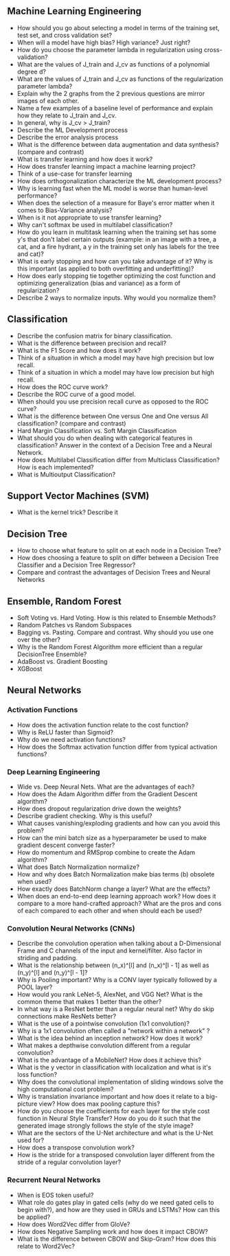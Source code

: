 ## Machine Learning Engineering
- How should you go about selecting a model in terms of the training set, test set, and cross validation set?
- When will a model have high bias? High variance? Just right?
- How do you choose the parameter lambda in regularization using cross-validation?
- What are the values of J_train and J_cv as functions of a polynomial degree d?
- What are the values of J_train and J_cv as functions of the regularization parameter lambda?
- Explain why the 2 graphs from the 2 previous questions are mirror images of each other.
- Name a few examples of a baseline level of performance and explain how they relate to J_train and J_cv.
- In general, why is J_cv > J_train?
- Describe the ML Development process
- Describe the error analysis process
- What is the difference between data augmentation and data synthesis? (compare and contrast)
- What is transfer learning and how does it work?
- How does transfer learning impact a machine learning project?
- Think of a use-case for transfer learning
- How does orthogonalization characterize the ML development process?
- Why is learning fast when the ML model is worse than human-level performance?
- When does the selection of a measure for Baye's error matter when it comes to Bias-Variance analysis?
- When is it not appropriate to use transfer learning?
- Why can't softmax be used in multilabel classification?
- How do you learn in multitask learning when the training set has some y's that don't label certain  outputs (example: in an image with a tree, a cat, and a fire hydrant, a y in the training set only has labels for the tree and cat)?
- What is early stopping and how can you take advantage of it? Why is this important (as applied to both overfitting and underfitting)? 
- How does early stopping tie together optimizing the cost function and optimizing generalization (bias and variance) as a form of regularization?
- Describe 2 ways to normalize inputs. Why would you normalize them?

## Classification
- Describe the confusion matrix for binary classification.
- What is the difference between precision and recall?
- What is the F1 Score and how does it work?
- Think of a situation in which a model may have high precision but low recall.
- Think of a situation in which a model may have low precision but high recall.
- How does the ROC curve work?
- Describe the ROC curve of a good model.
- When should you use precision recall curve as opposed to the ROC curve?
- What is the difference between One versus One and One versus All classification? (compare and contrast)
- Hard Margin Classification vs. Soft Margin Classification
- What should you do when dealing with categorical features in classification? Answer in the context of a Decision Tree and a Neural Network.
- How does Multilabel Classification differ from Multiclass Classification? How is each implemented?
- What is Multioutput Classification?

## Support Vector Machines (SVM)
- What is the kernel trick? Describe it

## Decision Tree
- How to choose what feature to split on at each node in a Decision Tree?
- How does choosing a feature to split on differ between a Decision Tree Classifier and a Decision Tree Regressor?
- Compare and contrast the advantages of Decision Trees and Neural Networks

## Ensemble, Random Forest
- Soft Voting vs. Hard Voting. How is this related to Ensemble Methods?
- Random Patches vs Random Subspaces
- Bagging vs. Pasting. Compare and contrast. Why should you use one over the other?
- Why is the Random Forest Algorithm more efficient than a regular DecisionTree Ensemble?
- AdaBoost vs. Gradient Boosting
- XGBoost

## Neural Networks
### Activation Functions
- How does the activation function relate to the cost function?
- Why is ReLU faster than Sigmoid?
- Why do we need activation functions?
- How does the Softmax activation function differ from typical activation functions?

### Deep Learning Engineering
- Wide vs. Deep Neural Nets. What are the advantages of each?
- How does the Adam Algorithm differ from the Gradient Descent algorithm?
- How does dropout regularization drive down the weights?
- Describe gradient checking. Why is this useful?
- What causes vanishing/exploding gradients and how can you avoid this problem?
- How can the mini batch size as a hyperparameter be used to make gradient descent converge faster?
- How do momentum and RMSprop combine to create the Adam algorithm?
- What does Batch Normalization normalize?
- How and why does Batch Normalization make bias terms (b) obsolete when used?
- How exactly does BatchNorm change a layer? What are the effects?
- When does an end-to-end deep learning approach work? How does it compare to a more hand-crafted approach? What are the pros and cons of each compared to each other and when should each be used?

### Convolution Neural Networks (CNNs)
- Describe the convolution operation when talking about a D-Dimensional Frame and C channels of the input and kernel/filter. Also factor in striding and padding.
- What is the relationship between (n_x)^[l] and (n_x)^[l - 1]  as well as (n_y)^[l] and (n_y)^[l - 1]?
- Why is Pooling important? Why is a CONV layer typically followed by a POOL layer? 
- How would you rank LeNet-5, AlexNet, and VGG Net? What is the common theme that makes 1 better than the other? 
- In what way is a ResNet better than a regular neural net? Why do skip connections make ResNets better? 
- What is the use of a pointwise convolution (1x1 convolution)? 
- Why is a 1x1 convolution often called a "network within a network" ?
- What is the idea behind an inception network? How does it work?
- What makes a depthwise convolution different from a regular convolution? 
- What is the advantage of a MobileNet? How does it achieve this? 
- What is the y vector in classification with localization and what is it's loss function?
- Why does the convolutional implementation of sliding windows solve the high computational cost problem? 
- Why is translation invariance important and how does it relate to a big-picture view? How does max pooling capture this?
- How do you choose the coefficients for each layer for the style cost function in Neural Style Transfer? How do you do it such that the generated image strongly follows the style of the style image?
- What are the sectors of the U-Net architecture and what is the U-Net used for?
- How does a transpose convolution work? 
- How is the stride for a transposed convolution layer different from the stride of a regular convolution layer?

### Recurrent Neural Networks
- When is EOS token useful?
- What role do gates play in gated cells (why do we need gated cells to begin with?), and how are they used in GRUs and LSTMs? How can this be applied? 
- How does Word2Vec differ from GloVe?
- How does Negative Sampling work and how does it impact CBOW?
- What is the difference between CBOW and Skip-Gram? How does this relate to Word2Vec? 







